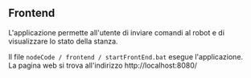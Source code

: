 ## Frontend
L'applicazione permette all'utente di inviare comandi al robot e di visualizzare lo stato della stanza.

Il file `nodeCode / frontend / startFrontEnd.bat` esegue l'applicazione.\
La pagina web si trova all'indirizzo http://localhost:8080/
